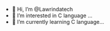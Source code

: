 - 👋 Hi, I’m @Lawrindatech
- 👀 I’m interested in C language ...
- 🌱 I’m currently learning C language...

<!---
Lawrindatech/Lawrindatech is a ✨ special ✨ repository because its `README.md` (this file) appears on your GitHub profile.
You can click the Preview link to take a look at your changes.
--->
